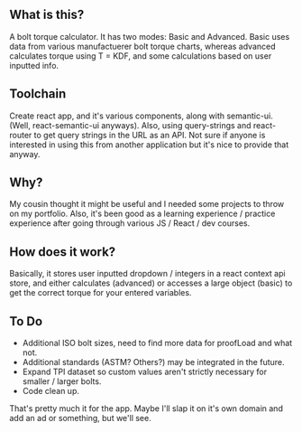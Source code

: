 ## What is this? 

A bolt torque calculator. It has two modes: Basic and Advanced. Basic uses data from various manufactuerer bolt torque charts, whereas advanced calculates torque using T = KDF, and some calculations based on user inputted info. 

## Toolchain

Create react app, and it's various components, along with semantic-ui. (Well, react-semantic-ui anyways). 
Also, using query-strings and react-router to get query strings in the URL as an API. Not sure if anyone 
is interested in using this from another application but it's nice to provide that anyway.  

## Why? 

My cousin thought it might be useful and I needed some projects to throw on my portfolio. Also, it's been
good as a learning experience / practice experience after going through various JS / React / dev courses. 

## How does it work? 

Basically, it stores user inputted dropdown / integers in a react context api store, and either calculates (advanced) 
or accesses a large object (basic) to get the correct torque for your entered variables. 

## To Do

* Additional ISO bolt sizes, need to find more data for proofLoad and what not. 
* Additional standards (ASTM? Others?) may be integrated in the future. 
* Expand TPI dataset so custom values aren't strictly necessary for smaller / larger bolts. 
* Code clean up. 

That's pretty much it for the app. Maybe I'll slap it on it's own domain and add an ad or something, 
but we'll see. 